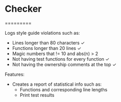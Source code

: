# Checker
=========

Logs style guide violations such as:
* Lines longer than 80 characters &#x2713;
* Functions longer than 20 lines &#x2713;
* Magic numbers that != 10 and abs(n) > 2
* Not having test functions for every function &#x2713;
* Not having the ownership comments at the top &#x2713;

Features:
* Creates a report of statistical info such as:
    * Functions and corresponding line lengths
    * Print test results
